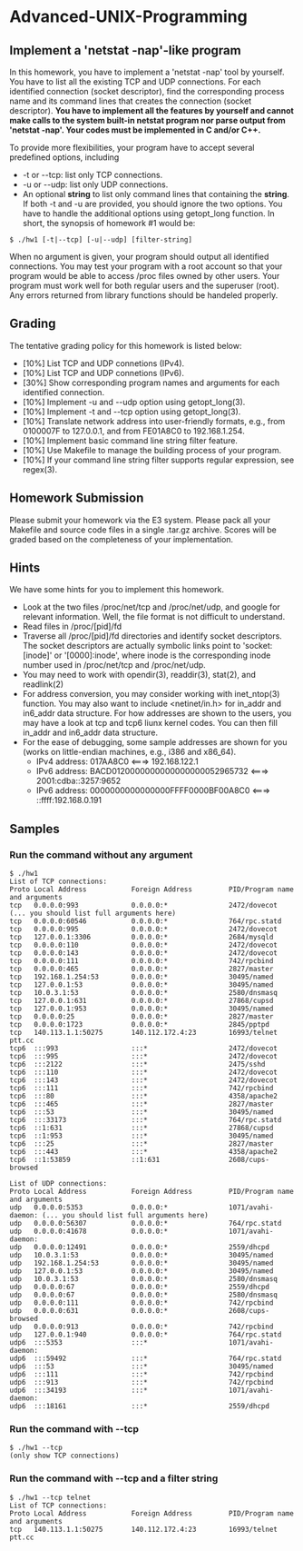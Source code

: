 # Advanced-UNIX-Programming
## Implement a 'netstat -nap'-like program
In this homework, you have to implement a 'netstat -nap' tool by yourself. You have to list all the existing TCP and UDP connections. For each identified connection (socket descriptor), find the corresponding process name and its command lines that creates the connection (socket descriptor). **You have to implement all the features by yourself and cannot make calls to the system built-in netstat program nor parse output from 'netstat -nap'. Your codes must be implemented in C and/or C++.**

To provide more flexibilities, your program have to accept several predefined options, including
- -t or --tcp: list only TCP connections.
- -u or --udp: list only UDP connections.
- An optional **string** to list only command lines that containing the **string**.
If both -t and -u are provided, you should ignore the two options. You have to handle the additional options using getopt_long function. In short, the synopsis of homework #1 would be:
```
$ ./hw1 [-t|--tcp] [-u|--udp] [filter-string]
```
When no argument is given, your program should output all identified connections. You may test your program with a root account so that your program would be able to access /proc files owned by other users.
Your program must work well for both regular users and the superuser (root). Any errors returned from library functions should be handeled properly.

## Grading
The tentative grading policy for this homework is listed below:

- [10%] List TCP and UDP connetions (IPv4).
- [10%] List TCP and UDP connetions (IPv6).
- [30%] Show corresponding program names and arguments for each identified connection.
- [10%] Implement -u and --udp option using getopt_long(3).
- [10%] Implement -t and --tcp option using getopt_long(3).
- [10%] Translate network address into user-friendly formats, e.g., from 0100007F to 127.0.0.1, and from FE01A8C0 to 192.168.1.254.
- [10%] Implement basic command line string filter feature.
- [10%] Use Makefile to manage the building process of your program.
- [10%] If your command line string filter supports regular expression, see regex(3).

## Homework Submission
Please submit your homework via the E3 system. Please pack all your Makefile and source code files in a single .tar.gz archive. Scores will be graded based on the completeness of your implementation.

## Hints
We have some hints for you to implement this homework.
- Look at the two files /proc/net/tcp and /proc/net/udp, and google for relevant information. Well, the file format is not difficult to understand.
- Read files in /proc/[pid]/fd
- Traverse all /proc/[pid]/fd directories and identify socket descriptors. The socket descriptors are actually symbolic links point to 'socket:[inode]' or '[0000]:inode', where inode is the corresponding inode number used in /proc/net/tcp and /proc/net/udp.
- You may need to work with opendir(3), readdir(3), stat(2), and readlink(2)
- For address conversion, you may consider working with inet_ntop(3) function. You may also want to include <netinet/in.h> for in_addr and in6_addr data structure. For how addresses are shown to the users, you may have a look at tcp and tcp6 liunx kernel codes. You can then fill in_addr and in6_addr data structure.
- For the ease of debugging, some sample addresses are shown for you (works on little-endian machines, e.g., i386 and x86_64).
	- IPv4 address: 017AA8C0 <===> 192.168.122.1
	- IPv6 address: BACD0120000000000000000052965732 <===> 2001:cdba::3257:9652
	- IPv6 address: 0000000000000000FFFF0000BF00A8C0 <===> ::ffff:192.168.0.191

## Samples
### Run the command without any argument
```
$ ./hw1
List of TCP connections:
Proto Local Address           Foreign Address         PID/Program name and arguments
tcp   0.0.0.0:993             0.0.0.0:*               2472/dovecot (... you should list full arguments here)
tcp   0.0.0.0:60546           0.0.0.0:*               764/rpc.statd   
tcp   0.0.0.0:995             0.0.0.0:*               2472/dovecot    
tcp   127.0.0.1:3306          0.0.0.0:*               2684/mysqld     
tcp   0.0.0.0:110             0.0.0.0:*               2472/dovecot    
tcp   0.0.0.0:143             0.0.0.0:*               2472/dovecot    
tcp   0.0.0.0:111             0.0.0.0:*               742/rpcbind     
tcp   0.0.0.0:465             0.0.0.0:*               2827/master     
tcp   192.168.1.254:53        0.0.0.0:*               30495/named     
tcp   127.0.0.1:53            0.0.0.0:*               30495/named     
tcp   10.0.3.1:53             0.0.0.0:*               2580/dnsmasq    
tcp   127.0.0.1:631           0.0.0.0:*               27868/cupsd     
tcp   127.0.0.1:953           0.0.0.0:*               30495/named     
tcp   0.0.0.0:25              0.0.0.0:*               2827/master     
tcp   0.0.0.0:1723            0.0.0.0:*               2845/pptpd      
tcp   140.113.1.1:50275       140.112.172.4:23        16993/telnet ptt.cc
tcp6  :::993                  :::*                    2472/dovecot    
tcp6  :::995                  :::*                    2472/dovecot    
tcp6  :::2122                 :::*                    2475/sshd       
tcp6  :::110                  :::*                    2472/dovecot    
tcp6  :::143                  :::*                    2472/dovecot    
tcp6  :::111                  :::*                    742/rpcbind     
tcp6  :::80                   :::*                    4358/apache2    
tcp6  :::465                  :::*                    2827/master     
tcp6  :::53                   :::*                    30495/named     
tcp6  :::33173                :::*                    764/rpc.statd   
tcp6  ::1:631                 :::*                    27868/cupsd     
tcp6  ::1:953                 :::*                    30495/named     
tcp6  :::25                   :::*                    2827/master     
tcp6  :::443                  :::*                    4358/apache2    
tcp6  ::1:53859               ::1:631                 2608/cups-browsed

List of UDP connections:
Proto Local Address           Foreign Address         PID/Program name and arguments
udp   0.0.0.0:5353            0.0.0.0:*               1071/avahi-daemon: (... you should list full arguments here)
udp   0.0.0.0:56307           0.0.0.0:*               764/rpc.statd   
udp   0.0.0.0:41678           0.0.0.0:*               1071/avahi-daemon: 
udp   0.0.0.0:12491           0.0.0.0:*               2559/dhcpd      
udp   10.0.3.1:53             0.0.0.0:*               30495/named     
udp   192.168.1.254:53        0.0.0.0:*               30495/named     
udp   127.0.0.1:53            0.0.0.0:*               30495/named     
udp   10.0.3.1:53             0.0.0.0:*               2580/dnsmasq    
udp   0.0.0.0:67              0.0.0.0:*               2559/dhcpd      
udp   0.0.0.0:67              0.0.0.0:*               2580/dnsmasq    
udp   0.0.0.0:111             0.0.0.0:*               742/rpcbind     
udp   0.0.0.0:631             0.0.0.0:*               2608/cups-browsed
udp   0.0.0.0:913             0.0.0.0:*               742/rpcbind     
udp   127.0.0.1:940           0.0.0.0:*               764/rpc.statd   
udp6  :::5353                 :::*                    1071/avahi-daemon: 
udp6  :::59492                :::*                    764/rpc.statd   
udp6  :::53                   :::*                    30495/named     
udp6  :::111                  :::*                    742/rpcbind     
udp6  :::913                  :::*                    742/rpcbind     
udp6  :::34193                :::*                    1071/avahi-daemon: 
udp6  :::18161                :::*                    2559/dhcpd      
```
### Run the command with --tcp
```
$ ./hw1 --tcp
(only show TCP connections)
```

### Run the command with --tcp and a filter string
```
$ ./hw1 --tcp telnet
List of TCP connections:
Proto Local Address           Foreign Address         PID/Program name and arguments
tcp   140.113.1.1:50275       140.112.172.4:23        16993/telnet ptt.cc
```
